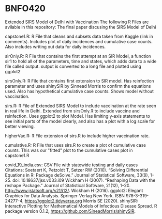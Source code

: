 # BNFO420
Extended SIRS Model of Delhi with Vaccination 
The following R Files are avilable in this repository:
The final paper discusing the SIRS Model of Delhi

capstone1.R: R File that cleans and subsets data taken from Kaggle (link in comments). Includes plot of daily incidences and cumulative case counts. Also includes writing out data for daily incidences.

sirOnly.R: R File that contains the first attempt at an SIR Model, a function sir1 to hold all of the parameters, time and states, which adds data to a wide file called output. output is converted to a long file and plotted using ggplot2

sirsOnly.R: R File that contains first extension to SIR model. Has reinfection parameter and uses shinySIR by Sinnead Morris to confirm the equations used. Also has hypothetical cumulative case counts. Shows model without vaccination.

sirs.R: R File of Extended SIRS Model to include vaccination at the rate seen in real life in Delhi. Extended from sirsOnly.R to include vaccine and reinfection. Uses ggplot2 to plot Model. Has limiting y-axis statements to see initial parts of the model clearly, and also has a plot with a log scale for better viewing.

higherVac.R: R File extension of sirs.R to include higher vaccination rate.

cumulative.R: R File that uses sirs.R to create a plot of cumulative case counts. This was our "fitted" plot to the cumulative cases plot in capstone1.R

covid_19_india.csv: CSV File with statewide testing and daily cases
Citations:
Soetaert K, Petzoldt T, Setzer RW (2010). “Solving Differential Equations in R: Package deSolve.” Journal of Statistical Software, 33(9), 1–25. doi: 10.18637/jss.v033.i09
Wickham H (2007). “Reshaping Data with the reshape Package.” Journal of Statistical Software, 21(12), 1–20. http://www.jstatsoft.org/v21/i12/.
Wickham H (2016). ggplot2: Elegant Graphics for Data Analysis. Springer-Verlag New York. ISBN 978-3-319-24277-4, https://ggplot2.tidyverse.org
Morris SE (2020). shinySIR: Interactive Plotting for Mathematical Models of Infectious Disease Spread. R package version 0.1.2, https://github.com/SineadMorris/shinySIR.
